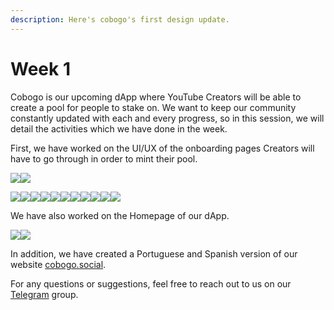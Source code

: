```yaml
---
description: Here's cobogo's first design update.
---
```


# Week 1

Cobogo is our upcoming dApp where YouTube Creators will be able to create a pool for people to stake on. We want to keep our community constantly updated with each and every progress, so in this session, we will detail the activities which we have done in the week.

First, we have worked on the UI/UX of the onboarding pages Creators will have to go through in order to mint their pool.

&#x20;![](<../.gitbook/assets/1-Submit a channel - 01.png>)![](<../.gitbook/assets/2-Submit a channel - 02.png>)

![](<../.gitbook/assets/3-Submit a channel - 03.png>)![](<../.gitbook/assets/4-Submit a channel - 03-2.png>)![](<../.gitbook/assets/5-Submit a channel - 03-3.png>)![](<../.gitbook/assets/6-Submit a channel - 03 - Waitlist.png>)![](<../.gitbook/assets/7-Submit a channel - 04.png>)![](<../.gitbook/assets/8-Submit a channel - 04-2.png>)![](<../.gitbook/assets/9-Submit a channel - 05.png>)![](<../.gitbook/assets/10-Submit a channel - 06.png>)![](<../.gitbook/assets/11-Submit a channel - 8.png>)![](<../.gitbook/assets/12-Submit a channel - 06-3.png>)![](<../.gitbook/assets/13-Submit a channel - 07.png>)

We have also worked on the Homepage of our dApp.

![](../.gitbook/assets/14-Channels.png)![](../.gitbook/assets/15-Profile.png)

In addition, we have created a Portuguese and Spanish version of our website [cobogo.social](https://cobogo.social).

For any questions or suggestions, feel free to reach out to us on our [Telegram](https://t.me/cobogosocial) group.
